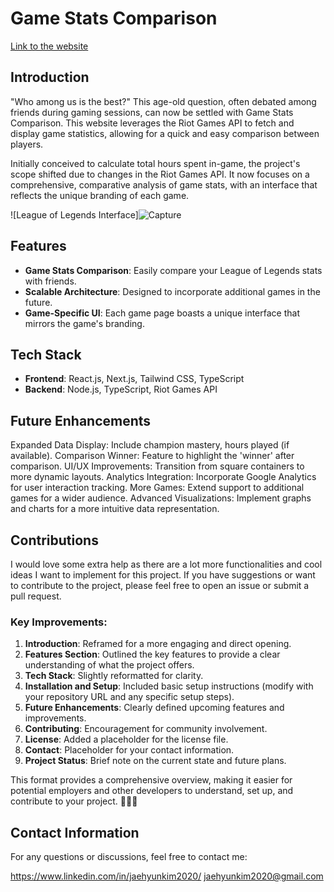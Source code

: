 
# Game Stats Comparison

[Link to the website](https://compare-game-stats.vercel.app/)

## Introduction

"Who among us is the best?" This age-old question, often debated among friends during gaming sessions, can now be settled with Game Stats Comparison. This website leverages the Riot Games API to fetch and display game statistics, allowing for a quick and easy comparison between players.

Initially conceived to calculate total hours spent in-game, the project's scope shifted due to changes in the Riot Games API. It now focuses on a comprehensive, comparative analysis of game stats, with an interface that reflects the unique branding of each game.

![League of Legends Interface]![Capture](https://github.com/jaehyunkim2020/league-stats/assets/77366570/b545d53f-86db-4d3d-94c4-50f54da89793)


## Features

- **Game Stats Comparison**: Easily compare your League of Legends stats with friends.
- **Scalable Architecture**: Designed to incorporate additional games in the future.
- **Game-Specific UI**: Each game page boasts a unique interface that mirrors the game's branding.

## Tech Stack

- **Frontend**: React.js, Next.js, Tailwind CSS, TypeScript
- **Backend**: Node.js, TypeScript, Riot Games API

## Future Enhancements

Expanded Data Display: Include champion mastery, hours played (if available).
Comparison Winner: Feature to highlight the 'winner' after comparison.
UI/UX Improvements: Transition from square containers to more dynamic layouts.
Analytics Integration: Incorporate Google Analytics for user interaction tracking.
More Games: Extend support to additional games for a wider audience.
Advanced Visualizations: Implement graphs and charts for a more intuitive data representation.

## Contributions

I would love some extra help as there are a lot more functionalities and cool ideas I want to implement for this project. If you have suggestions or want to contribute to the project, please feel free to open an issue or submit a pull request.


### Key Improvements:
1. **Introduction**: Reframed for a more engaging and direct opening.
2. **Features Section**: Outlined the key features to provide a clear understanding of what the project offers.
3. **Tech Stack**: Slightly reformatted for clarity.
4. **Installation and Setup**: Included basic setup instructions (modify with your repository URL and any specific setup steps).
5. **Future Enhancements**: Clearly defined upcoming features and improvements.
6. **Contributing**: Encouragement for community involvement.
7. **License**: Added a placeholder for the license file.
8. **Contact**: Placeholder for your contact information.
9. **Project Status**: Brief note on the current state and future plans.

This format provides a comprehensive overview, making it easier for potential employers and other developers to understand, set up, and contribute to your project. 🌟💼📝

## Contact Information

For any questions or discussions, feel free to contact me:

https://www.linkedin.com/in/jaehyunkim2020/
jaehyunkim2020@gmail.com
